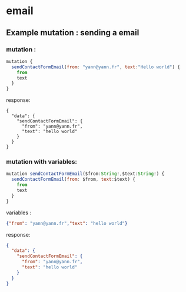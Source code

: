 # email

## Example mutation : sending a email

### mutation :

```js
mutation {
  sendContactFormEmail(from: "yann@yann.fr", text:"Hello world") {
    from
    text
  }
}
```

response:
```
{
  "data": {
    "sendContactFormEmail": {
      "from": "yann@yann.fr",
      "text": "hello world"
    }
  }
}
```

### mutation with variables:

```js
mutation sendContactFormEmail($from:String!,$text:String!) {
  sendContactFormEmail(from: $from, text:$text) {
    from
    text
  }
}
```

variables :

```json
{"from": "yann@yann.fr","text": "hello world"}
```

response:

```json
{
  "data": {
    "sendContactFormEmail": {
      "from": "yann@yann.fr",
      "text": "hello world"
    }
  }
}
```
